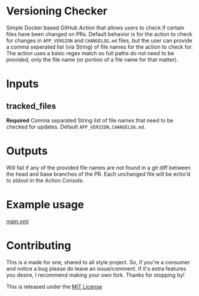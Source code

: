 # Versioning Checker

Simple Docker based GitHub Action that allows users to check if certain files have been changed on PRs. Default behavior is for the action to check for changes in `APP_VERSION` and `CHANGELOG.md` files, but the user can provide a comma seperated list (via String) of file names for the action to check for. The action uses a basic regex match so full paths do not need to be provided, only the file name (or portion of a file name for that matter).

# Inputs

## tracked_files

**Required** Comma separated String list of file names that need to be checked for updates.
Default `APP_VERSION,CHANGELOG.md`.

# Outputs

Will fail if any of the provided file names are not found in a git diff between the head and base branches of the PR. Each unchanged file will be echo'd to stdout in the Action Console.

# Example usage

[main.yml](.github/workflows/main.yml)

# Contributing

This is a made for one, shared to all style project. So, if you're a consumer and notice a bug please do leave an issue/comment. If it's extra features you desire, I recommend making your own fork. Thanks for stopping by!

This is released under the [MIT License](LICENSE)
